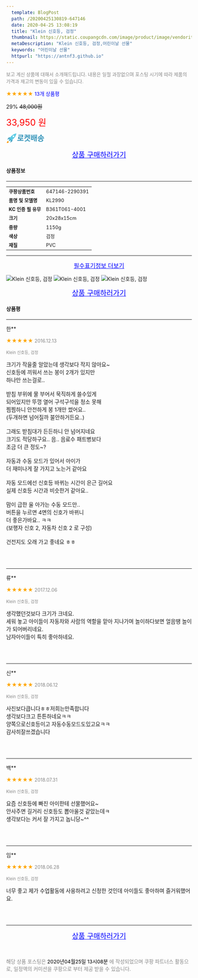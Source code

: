 ```yaml
---
  template: BlogPost
  path: /20200425130819-647146
  date: 2020-04-25 13:08:19
  title: "Klein 신호등, 검정"
  thumbnail: https://static.coupangcdn.com/image/product/image/vendoritem/2016/01/27/3002319795/332aa345-0572-46a6-b002-50307bcee91f.jpg
  metaDescription: "Klein 신호등, 검정,어린이날 선물"
  keywords: "어린이날 선물"
  httpurl: "https://antnf3.github.io"
---
```

  
<span style="color: #888;font-size:0.8rem">보고 계신 상품에 대해서 소개해드립니다.
내용은 일절 과장없으며 포스팅 시기에 따라 제품의 가격과 재고의 변동이 있을 수 있습니다.</span>
  
<span style="color: orange;">★★★★★</span> <span style="color: blue;font-size: 0.85rem;">13개 상품평</span>

<span style="font-size: 0.9rem">29%</span> <span style="font-size: 0.9rem">~~48,000원~~</span>

<span style="color: red;font-size: 1.5rem;">33,950 원</span>

![로켓배송](/assets/rocket_logo.png)

<p align="center"><a href="http://me2.do/5aI3lTi3" style="font-size: 1.2rem; color: blue;">상품 구매하러가기</a></p>

#### 상품정보

---

|                  |                       |
| ---------------- | --------------------- |
| **<span style="font-size:0.8rem;">쿠팡상품번호</span>** | <span style="font-size:0.8rem;">647146-2290391</span> |
| **<span style="font-size:0.8rem;">품명 및 모델명</span>**    | <span style="font-size:0.8rem;">KL2990</span>        |
| **<span style="font-size:0.8rem;">KC 인증 필 유무</span>**    | <span style="font-size:0.8rem;">B361T061-4001</span>        |
| **<span style="font-size:0.8rem;">크기</span>**    | <span style="font-size:0.8rem;">20x28x15cm</span>        |
| **<span style="font-size:0.8rem;">중량</span>**    | <span style="font-size:0.8rem;">1150g</span>        |
| **<span style="font-size:0.8rem;">색상</span>**    | <span style="font-size:0.8rem;">검정</span>        |
| **<span style="font-size:0.8rem;">재질</span>**    | <span style="font-size:0.8rem;">PVC</span>        |








---

<p align="center"><a href="http://me2.do/5aI3lTi3" style="font-size: 1rem; color: blue;">필수표기정보 더보기</a></p>

![Klein 신호등, 검정](http://thumbnail6.coupangcdn.com/thumbnails/remote/q89/image/product/content/vendorItem/2015/10/19/2290391/24a9ae15-d66c-4b69-9c69-06cff254b165.jpg)
![Klein 신호등, 검정](http://thumbnail9.coupangcdn.com/thumbnails/remote/q89/image/product/content/vendorItem/2015/10/19/2290391/06f3aa46-df23-4e00-afba-3e4d38570af4.jpg)
![Klein 신호등, 검정](http://thumbnail10.coupangcdn.com/thumbnails/remote/q89/image/product/content/vendorItem/2015/10/19/2290391/b0282d2d-4544-466c-955e-2186d22e53b8.jpg)

<p align="center"><a href="http://me2.do/5aI3lTi3" style="font-size: 1.2rem; color: blue;">상품 구매하러가기</a></p>

#### 상품평
  
---
  
한**
    
<span style="color: orange;">★★★★★</span> <span style="font-size:0.8rem;color: #888;">2016.12.13</span>
    
<span style="color: #888;font-size:0.7rem">Klein 신호등, 검정</span>
    

    
<span style="font-size: 0.9rem;">크기가 작을줄 알았는데 생각보다 작지 않아요~ <br/>신호등에 끼워서 쓰는 봉이 2개가 있지만<br/>하나만 쓰는걸로.. <br/><br/>받침 부위에 물 부어서 묵직하게 쓸수있게<br/>되어있지만 뚜껑 열어 구석구석을 청소 못해<br/>찜찜하니 안전하게 봉 1개만 썼어요..<br/>(두개하면 넘어질까 불안하거든요..)<br/><br/>그래도 받침대가 든든하니 안 넘어지네요<br/>크기도 적당하구요.. 음.. 음료수 패트병보다<br/>조금 더 큰 정도~? <br/><br/>자동과 수동 모드가 있어서 아이가 <br/>더 재미나게 잘 가지고 노는거 같아요<br/><br/>자동 모드에선 신호등 바뀌는 시간이 은근 길어요<br/>실제 신호등 시간과 비슷한거 같아요..<br/><br/>맘이 급한 울 아가는 수동 모드만..<br/>버튼을 누르면 4면의 신호가 바뀌니 <br/>더 좋은가바요..  ㅋㅋ<br/>(보행자 신호 2, 자동차 신호 2 로 구성)<br/><br/>건전지도 오래 가고 좋네요 ㅎㅎ</span>
    
<br>
<br>

---
  
류**
    
<span style="color: orange;">★★★★★</span> <span style="font-size:0.8rem;color: #888;">2017.12.06</span>
    
<span style="color: #888;font-size:0.7rem">Klein 신호등, 검정</span>
    

    
<span style="font-size: 0.9rem;">생각했던것보다 크기가 크네요. <br/>세워 놓고 아이들이 자동차와 사람의 역할을 맡아 지나가며 놀이하다보면 얼음땡 놀이가 되어버리네요. <br/>남자아이들이 특히 좋아하네요.</span>
    
<br>
<br>

---
  
신**
    
<span style="color: orange;">★★★★★</span> <span style="font-size:0.8rem;color: #888;">2018.06.12</span>
    
<span style="color: #888;font-size:0.7rem">Klein 신호등, 검정</span>
    

    
<span style="font-size: 0.9rem;">사진보다큽니다ㅎㅎ저희는만족합니다<br/>생각보다크고 튼튼하네요ㅋㅋ<br/>양쪽으로신호등이고 자동수동모드도있고요ㅋㅋ<br/>감사히잘쓰겠습니다</span>
    
<br>
<br>

---
  
백**
    
<span style="color: orange;">★★★★★</span> <span style="font-size:0.8rem;color: #888;">2018.07.31</span>
    
<span style="color: #888;font-size:0.7rem">Klein 신호등, 검정</span>
    

    
<span style="font-size: 0.9rem;">요즘 신호등에 빠진 아이한테 선물했어요~ <br/>안사주면 길거리 신호등도 뽑아올것 같았는데ㅋ<br/>생각보다는 커서 잘 가지고 놉니당~^^</span>
    
<br>
<br>

---
  
임**
    
<span style="color: orange;">★★★★★</span> <span style="font-size:0.8rem;color: #888;">2018.06.28</span>
    
<span style="color: #888;font-size:0.7rem">Klein 신호등, 검정</span>
    

    
<span style="font-size: 0.9rem;">너무 좋고 제가 수업활동에 사용하려고 신청한 것인데 아이들도 좋아하며 즐거워했어요.</span>
    
<br>
<br>


  
---
  
<p align="center"><a href="http://me2.do/5aI3lTi3" style="font-size: 1.2rem; color: blue;">상품 구매하러가기</a></p>
  
<br>
  
<span style="font-size: 0.85rem; color: #888;">해당 상품 포스팅은 <span style="color: #000;"> 2020년04월25일 13시08분 </span> 에 작성되었으며 쿠팡 파트너스 활동으로, 일정액의 커미션을 쿠팡으로 부터 제공 받을 수 있습니다.</span>